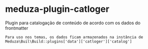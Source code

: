 # meduza-plugin-catloger
Plugin para catalogação de conteúdo de acordo com os dados do frontmatter

```Para uso nos temas, os dados ficam armazenados na instância de Meduza\Buil\Build::plugins['data']['catloger']['catalog']```